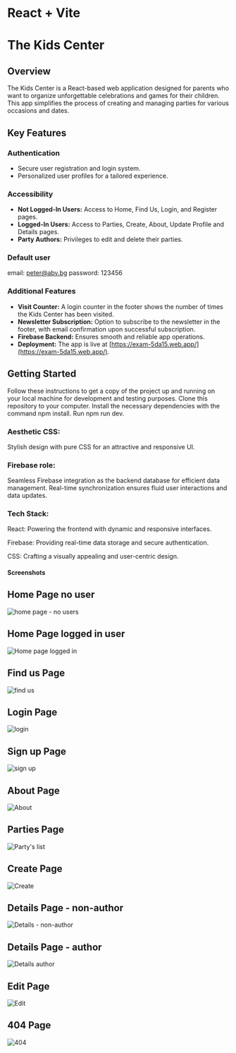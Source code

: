 # React + Vite

# The Kids Center

## Overview
The Kids Center is a React-based web application designed for parents who want to organize unforgettable celebrations and games for their children. This app simplifies the process of creating and managing parties for various occasions and dates.

## Key Features

### Authentication
- Secure user registration and login system.
- Personalized user profiles for a tailored experience.

### Accessibility
- **Not Logged-In Users:** Access to Home, Find Us, Login, and Register pages.
- **Logged-In Users:** Access to Parties, Create, About, Update Profile and Details pages.
- **Party Authors:** Privileges to edit and delete their parties.
  
### Default user
email: peter@abv.bg
password: 123456

### Additional Features
- **Visit Counter:** A login counter in the footer shows the number of times the Kids Center has been visited.
- **Newsletter Subscription:** Option to subscribe to the newsletter in the footer, with email confirmation upon successful subscription.
- **Firebase Backend:** Ensures smooth and reliable app operations.
- **Deployment:** The app is live at [https://exam-5da15.web.app/](https://exam-5da15.web.app/).

## Getting Started

Follow these instructions to get a copy of the project up and running on your local machine for development and testing purposes.
Clone this repository to your computer.
Install the necessary dependencies with the command npm install.
Run npm run dev.

### Aesthetic CSS:
Stylish design with pure CSS for an attractive and responsive UI.

### Firebase role:
Seamless Firebase integration as the backend database for efficient data management.
Real-time synchronization ensures fluid user interactions and data updates.

### Tech Stack:
React: Powering the frontend with dynamic and responsive interfaces.

Firebase: Providing real-time data storage and secure authentication.


CSS: Crafting a visually appealing and user-centric design.

#### Screenshots

## Home Page no user
![home page - no users](https://github.com/KostovPV/project-main/assets/106186518/3ba5d25d-d648-438c-af62-9287df1a2dc3)


## Home Page logged in user
![Home page logged in](https://github.com/KostovPV/project-main/assets/106186518/b8b38220-4cb6-4faa-a697-f0642296064d)




## Find us Page
![find us](https://github.com/KostovPV/project-main/assets/106186518/78e0dcc8-cdca-424b-8ccc-f2cbe49ed479)




## Login Page
![login](https://github.com/KostovPV/project-main/assets/106186518/a73795a1-1948-4bef-a7c3-88822b2bd8ec)




## Sign up Page
![sign up](https://github.com/KostovPV/project-main/assets/106186518/60dc2260-2a0e-47eb-976f-6e465d610eae)




## About Page
![About](https://github.com/KostovPV/project-main/assets/106186518/bb67831b-2478-4338-ac23-630c1c7fe444)




## Parties Page
![Party's list](https://github.com/KostovPV/project-main/assets/106186518/2696743b-9286-46f5-b6b9-5f8019cdfd4f)



## Create Page
![Create](https://github.com/KostovPV/project-main/assets/106186518/f9d953b2-16a8-4a8b-b2e6-e48dfa5d234a)



## Details Page - non-author
![Details - non-author](https://github.com/KostovPV/project-main/assets/106186518/93bcf22a-84aa-40bf-9c6f-b26af6eb6c89)




## Details Page - author
![Details author](https://github.com/KostovPV/project-main/assets/106186518/fd72082c-e2db-4b43-ae35-45b688eb8b12)


## Edit Page
![Edit](https://github.com/KostovPV/project-main/assets/106186518/a8adb343-462d-4919-acd5-654bfff25020)


## 404 Page
![404](https://github.com/KostovPV/project-main/assets/106186518/bcf985e9-d212-47ac-9342-0b3a7243f5bd)

